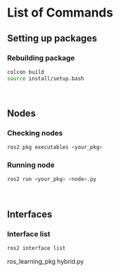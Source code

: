 # List of Commands

## Setting up packages

### Rebuilding package
```bash
colcon build
source install/setup.bash
```

<br>

## Nodes
### Checking nodes
```bash
ros2 pkg executables <your_pkg>
```

### Running node
```bash
ros2 run <your_pkg> <node>.py
```

<br>

## Interfaces
### Interface list
```bash
ros2 interface list
```

ros_learning_pkg hybrid.py